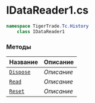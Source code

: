 
# IDataReader1.cs
```csharp
namespace TigerTrade.Tc.History  
    class IDataReader1
```

### Методы
| Название | Описание |
| --- | --- |
| [`Dispose`](./Методы/Dispose.md) | *Описание* |
| [`Read`](./Методы/Read.md) | *Описание* |
| [`Reset`](./Методы/Reset.md) | *Описание* |
